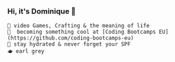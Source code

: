 ### Hi, it's Dominique 👹

    🦇 video Games, Crafting & the meaning of life
    👾  becoming something cool at [Coding Bootcamps EU](https://github.com/coding-bootcamps-eu)
    🐞 stay hydrated & never forget your SPF
    🫖 earl grey


<!--
**Krulikka/Krulikka** is a ✨ _special_ ✨ repository because its `README.md` (this file) appears on your GitHub profile.

Here are some ideas to get you started:

- 🦇 I’m currently working on ...
- 🌱 I’m currently learning ...
- 👯 I’m looking to collaborate on ...
- 🤔 I’m looking for help with ...
- 💬 Ask me about ...
- 📫 How to reach me: ...
- 😄 Pronouns: ...
- ⚡ Fun fact: ...
-->
